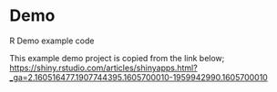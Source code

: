 # Demo
R Demo example code

This example demo project is copied from the link below;
https://shiny.rstudio.com/articles/shinyapps.html?_ga=2.160516477.1907744395.1605700010-1959942990.1605700010
